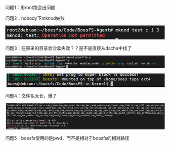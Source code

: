 问题1：用root跑会出问题

问题2：nobody下mknod失败

![](../images/使用时遇到的一些问题/mknod.png)

问题3：在原来的目录会沙盒失效？？是不是直接从dache中找了

![](../images/使用时遇到的一些问题/fail.png)

![](../images/使用时遇到的一些问题/fail2.png)

问题4：文件名太长，爆了

![](../images/使用时遇到的一些问题/long.png)

问题5：boesfs使用的是pwd，而不是相对于boesfs的相对路径